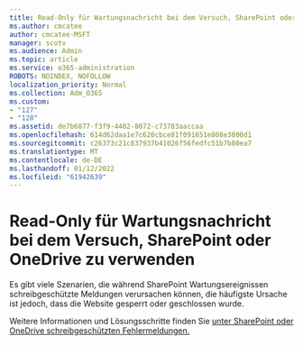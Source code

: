 ```yaml
---
title: Read-Only für Wartungsnachricht bei dem Versuch, SharePoint oder OneDrive zu verwenden
ms.author: cmcatee
author: cmcatee-MSFT
manager: scotv
ms.audience: Admin
ms.topic: article
ms.service: o365-administration
ROBOTS: NOINDEX, NOFOLLOW
localization_priority: Normal
ms.collection: Adm_O365
ms.custom:
- "127"
- "128"
ms.assetid: de7b6877-f3f9-4402-8072-c73783aaccaa
ms.openlocfilehash: 614d62daa1e7c620cbce81f091651e808e3800d1
ms.sourcegitcommit: c26373c21c837937b41026f56fedfc51b7b80ea7
ms.translationtype: MT
ms.contentlocale: de-DE
ms.lasthandoff: 01/12/2022
ms.locfileid: "61942639"
---
```

# <a name="read-only-for-maintenance-message-when-attempting-to-use-sharepoint-or-onedrive"></a>Read-Only für Wartungsnachricht bei dem Versuch, SharePoint oder OneDrive zu verwenden

Es gibt viele Szenarien, die während SharePoint Wartungsereignissen schreibgeschützte Meldungen verursachen können, die häufigste Ursache ist jedoch, dass die Website gesperrt oder geschlossen wurde.

Weitere Informationen und Lösungsschritte finden Sie [unter SharePoint oder OneDrive schreibgeschützten Fehlermeldungen.](https://docs.microsoft.com/sharepoint/troubleshoot/sites/site-is-read-only)
